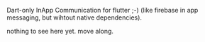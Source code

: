 
Dart-only InApp Communication for flutter ;-)
(like firebase in app messaging, but wihtout native dependencies).

nothing to see here yet. move along.

